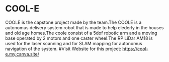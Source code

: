 # COOL-E
COOLE is the capstone project made by the team.The COOLE is a autonomus delivery system robot that is made to help elederly in the houses and old age homes.The coole consist of a 5dof robotic arm and a moving base operated by 2 motors and one caster wheel.The RP LiDar AM18 is used for the laser scanning and for SLAM mapping for autonomus navigation of the system.
#Visit Website for this project: https://cool-e.my.canva.site/
